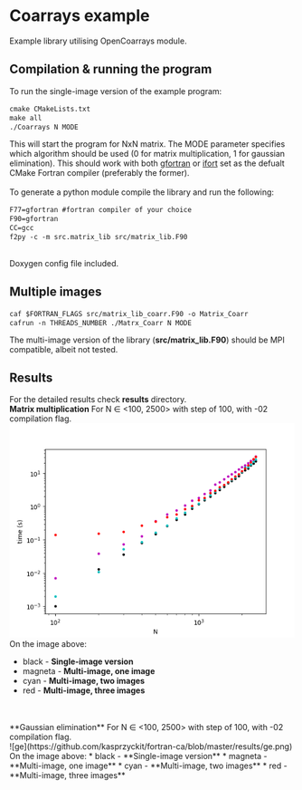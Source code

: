 # Coarrays example
Example library utilising OpenCoarrays module.

## Compilation & running the program
To run the single-image version of the example program:
```
cmake CMakeLists.txt
make all
./Coarrays N MODE
```
This will start the program for NxN matrix. The MODE parameter specifies which algorithm should be used (0 for matrix multiplication, 1 for gaussian elimination).
This should work with both [gfortran](https://gcc.gnu.org/wiki/GFortran) or [ifort](https://software.intel.com/en-us/fortran-compilers) set as the defualt CMake Fortran compiler (preferably the former).<br />
</br>
To generate a python module compile the library and run the following:
```
F77=gfortran #fortran compiler of your choice
F90=gfortran
CC=gcc
f2py -c -m src.matrix_lib src/matrix_lib.F90
```
</br>
Doxygen config file included.

## Multiple images
```
caf $FORTRAN_FLAGS src/matrix_lib_coarr.F90 -o Matrix_Coarr
cafrun -n THREADS_NUMBER ./Matrx_Coarr N MODE
```
The multi-image version of the library (**src/matrix_lib.F90**) should be MPI compatible, albeit not tested.

## Results
For the detailed results check **results** directory.</br>
**Matrix multiplication**
For N ∈ <100, 2500> with step of 100, with -02 compilation flag.<br />
![mm](https://github.com/kasprzyckit/fortran-ca/blob/master/results/mm.png)
<br />
On the image above:
* black - **Single-image version**
* magneta - **Multi-image, one image**
* cyan - **Multi-image, two images**
* red - **Multi-image, three images**
<br />
<br />
**Gaussian elimination**
For N ∈ <100, 2500> with step of 100, with -02 compilation flag.<br />
![ge](https://github.com/kasprzyckit/fortran-ca/blob/master/results/ge.png)
<br />
On the image above:
* black - **Single-image version**
* magneta - **Multi-image, one image**
* cyan - **Multi-image, two images**
* red - **Multi-image, three images**

